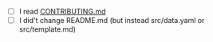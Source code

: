 - [ ] I read [CONTRIBUTING.md](https://github.com/pogopaule/awesome-sustainability-jobs/blob/main/CONTRIBUTING.md)  
- [ ] I did't change README.md (but instead src/data.yaml or  src/template.md)
